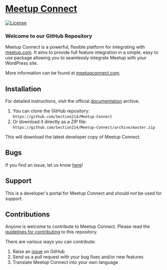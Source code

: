 # [Meetup Connect](http://meetupconnect.com) #

[![License](https://img.shields.io/badge/license-GPL--2.0%2B-red.svg)](https://github.com/Section214/Meetup-Connect/blob/master/license.txt)

### Welcome to our GitHub Repository

Meetup Connect is a powerful, flexible platform for integrating with [meetup.com](http://meetup.com). It aims to provide full feature integration in a simple, easy to use package allowing you to seamlessly integrate Meetup with your WordPress site.

More information can be found at [meetupconnect.com](http://meetupconnect.com).

## Installation ##

For detailed instructions, visit the official [documentation](http://docs.meetupconnect.com) archive.

1. You can clone the GitHub repository: `https://github.com/Section214/Meetup-Connect`
2. Or download it directly as a ZIP file: `https://github.com/Section214/Meetup-Connect/archive/master.zip`

This will download the latest developer copy of Meetup Connect.

## Bugs ##

If you find an issue, let us know [here](https://github.com/Section214/Meetup-Connect/issues?state=open)!

## Support ##

This is a developer's portal for Meetup Connect and should _not_ be used for support.

## Contributions ##

Anyone is welcome to contribute to Meetup Connect. Please read the [guidelines for contributing](https://github.com/Section214/Meetup-Connect/blog/master/CONTRIBUTING.md) to this repository.

There are various ways you can contribute:

1. Raise an [issue](https://github.com/Section214/Meetup-Connect/issues) on GitHub
2. Send us a pull request with your bug fixes and/or new features
3. Translate Meetup Connect into your own language

